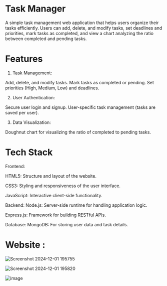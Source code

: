 # Task Manager
A simple task management web application that helps users organize their tasks efficiently. Users can add, delete, and modify tasks, set deadlines and priorities, mark tasks as completed, and view a chart analyzing the ratio between completed and pending tasks.

# Features
1) Task Management:

Add, delete, and modify tasks.
Mark tasks as completed or pending.
Set priorities (High, Medium, Low) and deadlines.

2) User Authentication:

Secure user login and signup.
User-specific task management (tasks are saved per user).

3) Data Visualization:

Doughnut chart for visualizing the ratio of completed to pending tasks.
# Tech Stack
Frontend:

HTML5: Structure and layout of the website.

CSS3: Styling and responsiveness of the user interface.

JavaScript: Interactive client-side functionality.

Backend:
Node.js: Server-side runtime for handling application logic.

Express.js: Framework for building RESTful APIs.

Database:
MongoDB: For storing user data and task details.

# Website :
![Screenshot 2024-12-01 195755](https://github.com/user-attachments/assets/a253d53c-9258-40c9-9734-4fb4375228a6)

![Screenshot 2024-12-01 195820](https://github.com/user-attachments/assets/7e6f25be-2d25-4e85-9487-ff851c68c7c4)

![image](https://github.com/user-attachments/assets/18f49271-cbc0-42cd-931f-7e668f4c1493)

